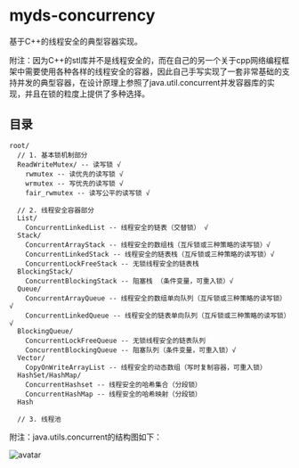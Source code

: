 # myds-concurrency

基于C++的线程安全的典型容器实现。

附注：因为C++的stl库并不是线程安全的，而在自己的另一个关于cpp网络编程框架中需要使用各种各样的线程安全的容器，因此自己手写实现了一套非常基础的支持并发的典型容器，在设计原理上参照了java.util.concurrent并发容器库的实现，并且在锁的粒度上提供了多种选择。

## 目录

```
root/ 
  // 1. 基本锁机制部分
  ReadWriteMutex/ -- 读写锁 √
    rwmutex -- 读优先的读写锁 √
    wrmutex -- 写优先的读写锁 √
    fair_rwmutex -- 读写公平的读写锁 √
    
  // 2. 线程安全容器部分
  List/ 
    ConcurrentLinkedList -- 线程安全的链表（交替锁） √
  Stack/ 
    ConcurrentArrayStack -- 线程安全的数组栈（互斥锁或三种策略的读写锁）√
    ConcurrentLinkedStack -- 线程安全的链表栈（互斥锁或三种策略的读写锁）√
    ConcurrentLockFreeStack -- 无锁线程安全的链表栈 
  BlockingStack/
    ConcurrentBlockingStack -- 阻塞栈 （条件变量，可重入锁）√
  Queue/
    ConcurrentArrayQueue -- 线程安全的数组单向队列（互斥锁或三种策略的读写锁）√
    ConcurrentLinkedQueue -- 线程安全的链表单向队列（互斥锁或三种策略的读写锁）√
  BlockingQueue/ 
    ConcurrentLockFreeQueue -- 无锁线程安全的链表队列
    ConcurrentBlockingQueue -- 阻塞队列（条件变量，可重入锁）√
  Vector/
    CopyOnWriteArrayList -- 线程安全的动态数组（写时复制容器，可重入锁）
  HashSet/HashMap/
    ConcurrentHashset -- 线程安全的哈希集合（分段锁） 
    ConcurrentHashMap -- 线程安全的哈希映射（分段锁）
  Hash
    
  // 3. 线程池
 ```

附注：java.utils.concurrent的结构图如下：

![avatar](https://img3.mukewang.com/5b7fe62f0001865512840784.jpg)
